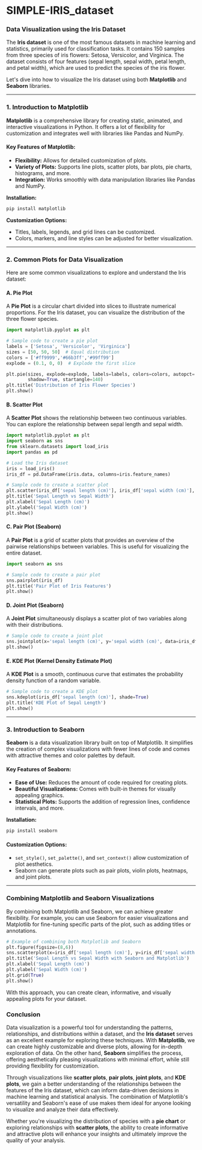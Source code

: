 # SIMPLE-IRIS_dataset
### Data Visualization using the Iris Dataset

The **Iris dataset** is one of the most famous datasets in machine learning and statistics, primarily used for classification tasks. It contains 150 samples from three species of iris flowers: Setosa, Versicolor, and Virginica. The dataset consists of four features (sepal length, sepal width, petal length, and petal width), which are used to predict the species of the iris flower.

Let's dive into how to visualize the Iris dataset using both **Matplotlib** and **Seaborn** libraries.

---

### 1. Introduction to Matplotlib

**Matplotlib** is a comprehensive library for creating static, animated, and interactive visualizations in Python. It offers a lot of flexibility for customization and integrates well with libraries like Pandas and NumPy.

#### Key Features of Matplotlib:
- **Flexibility:** Allows for detailed customization of plots.
- **Variety of Plots:** Supports line plots, scatter plots, bar plots, pie charts, histograms, and more.
- **Integration:** Works smoothly with data manipulation libraries like Pandas and NumPy.

**Installation:**
```bash
pip install matplotlib
```

**Customization Options:**
- Titles, labels, legends, and grid lines can be customized.
- Colors, markers, and line styles can be adjusted for better visualization.

---

### 2. Common Plots for Data Visualization

Here are some common visualizations to explore and understand the Iris dataset:

#### A. Pie Plot
A **Pie Plot** is a circular chart divided into slices to illustrate numerical proportions. For the Iris dataset, you can visualize the distribution of the three flower species.

```python
import matplotlib.pyplot as plt

# Sample code to create a pie plot
labels = ['Setosa', 'Versicolor', 'Virginica']
sizes = [50, 50, 50]  # Equal distribution
colors = ['#ff9999','#66b3ff','#99ff99']
explode = (0.1, 0, 0)  # Explode the first slice

plt.pie(sizes, explode=explode, labels=labels, colors=colors, autopct='%1.1f%%',
        shadow=True, startangle=140)
plt.title('Distribution of Iris Flower Species')
plt.show()
```

#### B. Scatter Plot
A **Scatter Plot** shows the relationship between two continuous variables. You can explore the relationship between sepal length and sepal width.

```python
import matplotlib.pyplot as plt
import seaborn as sns
from sklearn.datasets import load_iris
import pandas as pd

# Load the Iris dataset
iris = load_iris()
iris_df = pd.DataFrame(iris.data, columns=iris.feature_names)

# Sample code to create a scatter plot
plt.scatter(iris_df['sepal length (cm)'], iris_df['sepal width (cm)'], c=iris.target, cmap='viridis')
plt.title('Sepal Length vs Sepal Width')
plt.xlabel('Sepal Length (cm)')
plt.ylabel('Sepal Width (cm)')
plt.show()
```

#### C. Pair Plot (Seaborn)
A **Pair Plot** is a grid of scatter plots that provides an overview of the pairwise relationships between variables. This is useful for visualizing the entire dataset.

```python
import seaborn as sns

# Sample code to create a pair plot
sns.pairplot(iris_df)
plt.title('Pair Plot of Iris Features')
plt.show()
```

#### D. Joint Plot (Seaborn)
A **Joint Plot** simultaneously displays a scatter plot of two variables along with their distributions.

```python
# Sample code to create a joint plot
sns.jointplot(x='sepal length (cm)', y='sepal width (cm)', data=iris_df, kind='scatter')
plt.show()
```

#### E. KDE Plot (Kernel Density Estimate Plot)
A **KDE Plot** is a smooth, continuous curve that estimates the probability density function of a random variable.

```python
# Sample code to create a KDE plot
sns.kdeplot(iris_df['sepal length (cm)'], shade=True)
plt.title('KDE Plot of Sepal Length')
plt.show()
```

---

### 3. Introduction to Seaborn

**Seaborn** is a data visualization library built on top of Matplotlib. It simplifies the creation of complex visualizations with fewer lines of code and comes with attractive themes and color palettes by default.

#### Key Features of Seaborn:
- **Ease of Use:** Reduces the amount of code required for creating plots.
- **Beautiful Visualizations:** Comes with built-in themes for visually appealing graphics.
- **Statistical Plots:** Supports the addition of regression lines, confidence intervals, and more.

**Installation:**
```bash
pip install seaborn
```

#### Customization Options:
- `set_style()`, `set_palette()`, and `set_context()` allow customization of plot aesthetics.
- Seaborn can generate plots such as pair plots, violin plots, heatmaps, and joint plots.

---

### Combining Matplotlib and Seaborn Visualizations

By combining both Matplotlib and Seaborn, we can achieve greater flexibility. For example, you can use Seaborn for easier visualizations and Matplotlib for fine-tuning specific parts of the plot, such as adding titles or annotations.

```python
# Example of combining both Matplotlib and Seaborn
plt.figure(figsize=(8,6))
sns.scatterplot(x=iris_df['sepal length (cm)'], y=iris_df['sepal width (cm)'], hue=iris.target, palette='coolwarm')
plt.title('Sepal Length vs Sepal Width with Seaborn and Matplotlib')
plt.xlabel('Sepal Length (cm)')
plt.ylabel('Sepal Width (cm)')
plt.grid(True)
plt.show()
```

With this approach, you can create clean, informative, and visually appealing plots for your dataset.
### Conclusion

Data visualization is a powerful tool for understanding the patterns, relationships, and distributions within a dataset, and the **Iris dataset** serves as an excellent example for exploring these techniques. With **Matplotlib**, we can create highly customizable and diverse plots, allowing for in-depth exploration of data. On the other hand, **Seaborn** simplifies the process, offering aesthetically pleasing visualizations with minimal effort, while still providing flexibility for customization.

Through visualizations like **scatter plots**, **pair plots**, **joint plots**, and **KDE plots**, we gain a better understanding of the relationships between the features of the Iris dataset, which can inform data-driven decisions in machine learning and statistical analysis. The combination of Matplotlib's versatility and Seaborn's ease of use makes them ideal for anyone looking to visualize and analyze their data effectively.

Whether you're visualizing the distribution of species with a **pie chart** or exploring relationships with **scatter plots**, the ability to create informative and attractive plots will enhance your insights and ultimately improve the quality of your analysis.
